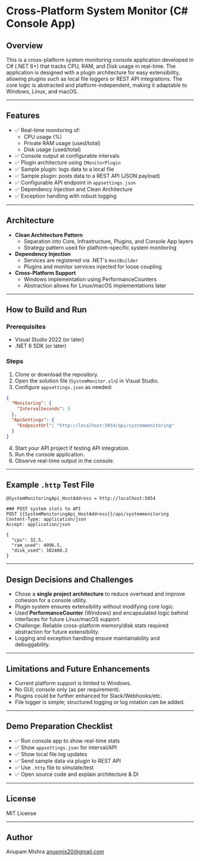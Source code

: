 ﻿# Cross-Platform System Monitor (C# Console App)

## Overview

This is a cross-platform system monitoring console application developed in C# (.NET 6+) that tracks CPU, RAM, and Disk usage in real-time. The application is designed with a plugin architecture for easy extensibility, allowing plugins such as local file loggers or REST API integrations. The core logic is abstracted and platform-independent, making it adaptable to Windows, Linux, and macOS.

---

## Features

- ✅ Real-time monitoring of:
  - CPU usage (%)
  - Private RAM usage (used/total)
  - Disk usage (used/total)
- ✅ Console output at configurable intervals
- ✅ Plugin architecture using `IMonitorPlugin`
- ✅ Sample plugin: logs data to a local file
- ✅ Sample plugin: posts data to a REST API (JSON payload)
- ✅ Configurable API endpoint in `appsettings.json`
- ✅ Dependency Injection and Clean Architecture
- ✅ Exception handling with robust logging

---

## Architecture

- **Clean Architecture Pattern**
  - Separation into Core, Infrastructure, Plugins, and Console App layers
  - Strategy pattern used for platform-specific system monitoring
- **Dependency Injection**
  - Services are registered via .NET's `HostBuilder`
  - Plugins and monitor services injected for loose coupling
- **Cross-Platform Support**
  - Windows implementation using PerformanceCounters
  - Abstraction allows for Linux/macOS implementations later

---

## How to Build and Run

### Prerequisites

- Visual Studio 2022 (or later)
- .NET 6 SDK (or later)

### Steps

1. Clone or download the repository.
2. Open the solution file (`SystemMonitor.sln`) in Visual Studio.
3. Configure `appsettings.json` as needed:

```json
{
  "Monitoring": {
    "IntervalSeconds": 5
  },
  "ApiSettings": {
    "EndpointUrl": "http://localhost:5054/api/systemmonitoring"
  }
}
```

4. Start your API project if testing API integration.
5. Run the console application.
6. Observe real-time output in the console.

---

## Example `.http` Test File

```http
@SystemMonitoringApi_HostAddress = http://localhost:5054

### POST system stats to API
POST {{SystemMonitoringApi_HostAddress}}/api/systemmonitoring
Content-Type: application/json
Accept: application/json

{
  "cpu": 32.5,
  "ram_used": 4096.5,
  "disk_used": 102400.2
}
```

---

## Design Decisions and Challenges

- Chose a **single project architecture** to reduce overhead and improve cohesion for a console utility.
- Plugin system ensures extensibility without modifying core logic.
- Used **PerformanceCounter** (Windows) and encapsulated logic behind interfaces for future Linux/macOS support.
- Challenge: Reliable cross-platform memory/disk stats required abstraction for future extensibility.
- Logging and exception handling ensure maintainability and debuggability.

---

## Limitations and Future Enhancements

- Current platform support is limited to Windows.
- No GUI; console only (as per requirement).
- Plugins could be further enhanced for Slack/Webhooks/etc.
- File logger is simple; structured logging or log rotation can be added.

---

## Demo Preparation Checklist

- ✅ Run console app to show real-time stats
- ✅ Show `appsettings.json` for interval/API
- ✅ Show local file log updates
- ✅ Send sample data via plugin to REST API
- ✅ Use `.http` file to simulate/test
- ✅ Open source code and explain architecture & DI

---

## License

MIT License

---

## Author

Anupam Mishra [anupmis20@gmail.com](mailto\:anupmis20@gmail.com)

